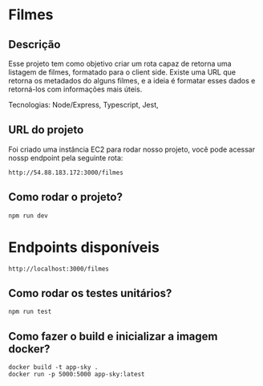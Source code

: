 
# Filmes 
## Descrição
Esse projeto tem como objetivo criar um rota capaz de retorna uma listagem de filmes, formatado para o client side. Existe uma URL que retorna os metadados do alguns filmes, e a ideia é formatar esses dados e retorná-los com informações mais úteis.

Tecnologias: Node/Express, Typescript, Jest,  

## URL do projeto
Foi criado uma instância EC2 para rodar nosso projeto, você pode acessar nossp endpoint pela seguinte rota: 
```
http://54.88.183.172:3000/filmes
```

## Como rodar o projeto?

```
npm run dev
```

# Endpoints disponíveis
```
http://localhost:3000/filmes
```

## Como rodar os testes unitários?
```
npm run test
```

## Como fazer o build e inicializar a imagem docker?

```
docker build -t app-sky .
docker run -p 5000:5000 app-sky:latest 
```
